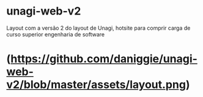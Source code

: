 # unagi-web-v2
Layout com a versão 2 do layout de Unagi, hotsite para comprir carga de curso superior engenharia de software
# (https://github.com/daniggie/unagi-web-v2/blob/master/assets/layout.png)
